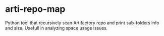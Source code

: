 # arti-repo-map
Python tool that recursively scan Artifactory repo and print sub-folders info and size. Usefull in analyzing space usage issues.

